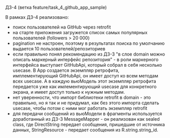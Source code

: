 ДЗ-4 (ветка feature/task_4_github_app_sample)

В рамках ДЗ-4 реализовано:
* поиск пользователей на GitHub через retrofit
* на старте приложения загружется список самых популярных пользователей (followers > 20 000)
* pagination не настроен, поэтому в результатах поиска  по умолчанию
  выдается 10 пользователей/репозиториев
* если правильно понял рекомендацию из ДЗ-3 "в слое domain можно описать маркерный
  интерфейс репозитория" - в роли маркерного интерфейса выступает GitHubApi, который
  собрал в себя несколько usecase. В App создается экземпляр ретрофита, имплементирующий GitHubApi,
  он имеет доступ ко всем методам всех usecase. А в каждую вьюМодель этот экземпляр ретрофита
  передается уже как имлементирующий usecase для конкретного экрана, и имеет доступ
  только к нужным методам.
* нет уверенности, что импорт библиотеки retrofit в domain - это правильно, но я так и не придумал,
  как без этого импорта сделать usecase, чтобы потом с ними мог работать экземпляр retrofit
* для передачи сообщений из вьюМодели в фрагменты используется доработанный из ДЗ-3
  MessageMapper - он реализован как sealed class, где DirectString передает сообщения,
  пришедшие от источника данных, StringResource - передает сообщения из R.string.string_id.
  